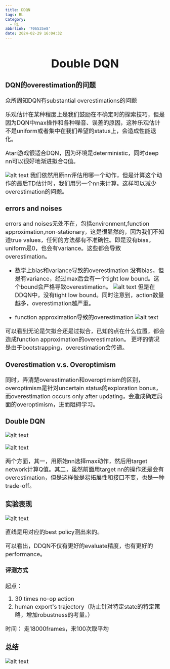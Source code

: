 ```yaml
---
title: DDQN
tags: RL
Category:
  - RL
abbrlink: '706535e8'
date: 2024-02-29 16:04:32
---
```

<font size=4>

# <center> Double DQN </center>


### DQN的overestimation的问题
众所周知DQN有substantial overestimations的问题

乐观估计在某种程度上是我们鼓励在不确定时的探索技巧，但是因为DQN中max操作和各种噪音、误差的原因，这种乐观估计不是uniform或者集中在我们希望的status上，会造成性能退化。

Atari游戏很适合DQN，因为环境是deterministic，同时deep nn可以很好地渐进拟合Q值。

![alt text](DDQN/image.png)
我们依然用原nn评估用哪一个动作，但是计算这个动作的最后TD估计时，我们用另一个nn来计算。这样可以减少overestimation的问题。

### errors and noises

errors and noises无处不在，包括environment,function approximation,non-stationary，这是很显然的，因为我们不知道true values，任何的方法都有不准确性。即是没有bias，uniform是0，也会有variance。这些都会导致overestimation。

- 数学上bias和variance导致的overestimation
没有bias，但是有variance，经过max后会有一个tight low bound。这个bound会严格导致overestimation。
![alt text](DDQN/image-1.png)
但是在DDQN中，没有tight low bound。同时注意到，action数量越多，overestimation越严重。

- function approximation导致的overestimation
![alt text](DDQN/image-2.png)

可以看到无论是欠拟合还是过拟合，已知的点在什么位置，都会造成function approximation的overestimation。
更坏的情况是由于bootstrapping，overestimation会传递。

### Overestimation v.s. Overoptimism

同时，弄清楚overestimation和overoptimism的区别，overoptimism是针对uncertain status的exploration bonus，而overestimation occurs only after updating，会造成确定局面的overoptimism，进而阻碍学习。


### Double DQN

![alt text](DDQN/image-3.png)

![alt text](DDQN/image-6.png)

两个方面，其一，用原始nn选择max动作，然后用target network计算Q值。其二，虽然前面用target nn的操作还是会有overestimation，但是这样做是易拓展性和接口不变，也是一种trade-off。

### 实验表现

![alt text](DDQN/image-4.png)

直线是用对应的best policy测出来的。

可以看出，DDQN不仅有更好的evaluate精度，也有更好的performance。

#### 评测方式

起点：
1. 30 times no-op action
2. human export's trajectory（防止针对特定state的特定策略，增加robustness的考量。）

时间：
走18000frames，来100次取平均

### 总结

![alt text](DDQN/image-5.png)